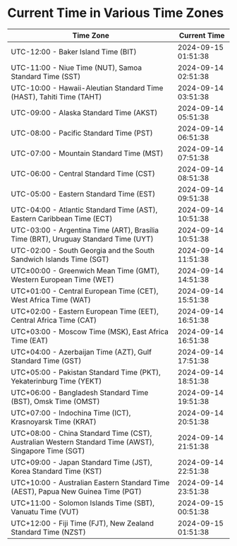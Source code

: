 # Current Time in Various Time Zones

| Time Zone | Current Time |
|-----------|--------------|
| UTC-12:00 - Baker Island Time (BIT) | 2024-09-15 01:51:38 |
| UTC-11:00 - Niue Time (NUT), Samoa Standard Time (SST) | 2024-09-14 02:51:38 |
| UTC-10:00 - Hawaii-Aleutian Standard Time (HAST), Tahiti Time (TAHT) | 2024-09-14 03:51:38 |
| UTC-09:00 - Alaska Standard Time (AKST) | 2024-09-14 05:51:38 |
| UTC-08:00 - Pacific Standard Time (PST) | 2024-09-14 06:51:38 |
| UTC-07:00 - Mountain Standard Time (MST) | 2024-09-14 07:51:38 |
| UTC-06:00 - Central Standard Time (CST) | 2024-09-14 08:51:38 |
| UTC-05:00 - Eastern Standard Time (EST) | 2024-09-14 09:51:38 |
| UTC-04:00 - Atlantic Standard Time (AST), Eastern Caribbean Time (ECT) | 2024-09-14 10:51:38 |
| UTC-03:00 - Argentina Time (ART), Brasília Time (BRT), Uruguay Standard Time (UYT) | 2024-09-14 10:51:38 |
| UTC-02:00 - South Georgia and the South Sandwich Islands Time (SGT) | 2024-09-14 11:51:38 |
| UTC±00:00 - Greenwich Mean Time (GMT), Western European Time (WET) | 2024-09-14 14:51:38 |
| UTC+01:00 - Central European Time (CET), West Africa Time (WAT) | 2024-09-14 15:51:38 |
| UTC+02:00 - Eastern European Time (EET), Central Africa Time (CAT) | 2024-09-14 16:51:38 |
| UTC+03:00 - Moscow Time (MSK), East Africa Time (EAT) | 2024-09-14 16:51:38 |
| UTC+04:00 - Azerbaijan Time (AZT), Gulf Standard Time (GST) | 2024-09-14 17:51:38 |
| UTC+05:00 - Pakistan Standard Time (PKT), Yekaterinburg Time (YEKT) | 2024-09-14 18:51:38 |
| UTC+06:00 - Bangladesh Standard Time (BST), Omsk Time (OMST) | 2024-09-14 19:51:38 |
| UTC+07:00 - Indochina Time (ICT), Krasnoyarsk Time (KRAT) | 2024-09-14 20:51:38 |
| UTC+08:00 - China Standard Time (CST), Australian Western Standard Time (AWST), Singapore Time (SGT) | 2024-09-14 21:51:38 |
| UTC+09:00 - Japan Standard Time (JST), Korea Standard Time (KST) | 2024-09-14 22:51:38 |
| UTC+10:00 - Australian Eastern Standard Time (AEST), Papua New Guinea Time (PGT) | 2024-09-14 23:51:38 |
| UTC+11:00 - Solomon Islands Time (SBT), Vanuatu Time (VUT) | 2024-09-15 00:51:38 |
| UTC+12:00 - Fiji Time (FJT), New Zealand Standard Time (NZST) | 2024-09-15 01:51:38 |
